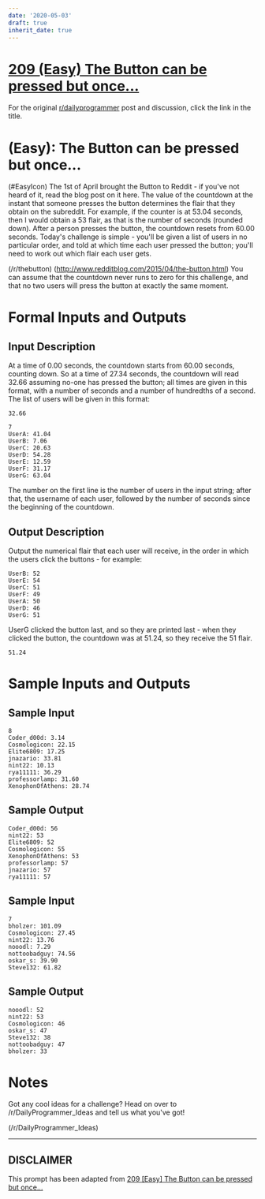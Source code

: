 ```yaml
---
date: '2020-05-03'
draft: true
inherit_date: true
---
```


# [209 (Easy) The Button can be pressed but once...](https://www.reddit.com/r/dailyprogrammer/comments/31ls3h/20150406_challenge_209_easy_the_button_can_be/)

For the original [r/dailyprogrammer](https://www.reddit.com/r/dailyprogrammer/) post and discussion, click the link in the title.

#  (Easy): The Button can be pressed but once...
(#EasyIcon)
The 1st of April brought the Button to Reddit - if you've not heard of it, read the blog post on it here. The value of the countdown at the instant that someone presses the button determines the flair that they obtain on the subreddit. For example, if the counter is at 53.04 seconds, then I would obtain a 53 flair, as that is the number of seconds (rounded down). After a person presses the button, the countdown resets from 60.00 seconds. Today's challenge is simple - you'll be given a list of users in no particular order, and told at which time each user pressed the button; you'll need to work out which flair each user gets.

(/r/thebutton)
(http://www.redditblog.com/2015/04/the-button.html)
You can assume that the countdown never runs to zero for this challenge, and that no two users will press the button at exactly the same moment.

# Formal Inputs and Outputs
## Input Description
At a time of 0.00 seconds, the countdown starts from 60.00 seconds, counting down. So at a time of 27.34 seconds, the countdown will read 32.66 assuming no-one has pressed the button; all times are given in this format, with a number of seconds and a number of hundredths of a second. The list of users will be given in this format:


```
32.66
```

```
7
UserA: 41.04
UserB: 7.06
UserC: 20.63
UserD: 54.28
UserE: 12.59
UserF: 31.17
UserG: 63.04
```
The number on the first line is the number of users in the input string; after that, the username of each user, followed by the number of seconds since the beginning of the countdown.

## Output Description
Output the numerical flair that each user will receive, in the order in which the users click the buttons - for example:


```
UserB: 52
UserE: 54
UserC: 51
UserF: 49
UserA: 50
UserD: 46
UserG: 51
```
UserG clicked the button last, and so they are printed last - when they clicked the button, the countdown was at 51.24, so they receive the 51 flair.


```
51.24
```
# Sample Inputs and Outputs
## Sample Input

```
8
Coder_d00d: 3.14
Cosmologicon: 22.15
Elite6809: 17.25
jnazario: 33.81
nint22: 10.13
rya11111: 36.29
professorlamp: 31.60
XenophonOfAthens: 28.74
```
## Sample Output

```
Coder_d00d: 56
nint22: 53
Elite6809: 52
Cosmologicon: 55
XenophonOfAthens: 53
professorlamp: 57
jnazario: 57
rya11111: 57
```
## Sample Input

```
7
bholzer: 101.09
Cosmologicon: 27.45
nint22: 13.76
nooodl: 7.29
nottoobadguy: 74.56
oskar_s: 39.90
Steve132: 61.82
```
## Sample Output

```
nooodl: 52
nint22: 53
Cosmologicon: 46
oskar_s: 47
Steve132: 38
nottoobadguy: 47
bholzer: 33
```
# Notes
Got any cool ideas for a challenge? Head on over to /r/DailyProgrammer_Ideas and tell us what you've got!

(/r/DailyProgrammer_Ideas)

----
## **DISCLAIMER**
This prompt has been adapted from [209 [Easy] The Button can be pressed but once...](https://www.reddit.com/r/dailyprogrammer/comments/31ls3h/20150406_challenge_209_easy_the_button_can_be/
)
